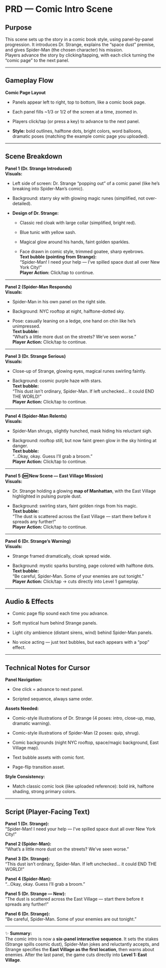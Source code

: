 # **PRD — Comic Intro Scene**

## **Purpose**

This scene sets up the story in a comic book style, using panel-by-panel progression. It introduces Dr. Strange, explains the “space dust” premise, and gives Spider-Man (the chosen character) his mission.  
 Players advance the story by clicking/tapping, with each click turning the “comic page” to the next panel.

---

## **Gameplay Flow**

**Comic Page Layout**

* Panels appear left to right, top to bottom, like a comic book page.

* Each panel fills \~1/3 or 1/2 of the screen at a time, zoomed in.

* Players click/tap (or press a key) to advance to the next panel.

* **Style:** bold outlines, halftone dots, bright colors, word balloons, dramatic poses (matching the example comic page you uploaded).

---

## **Scene Breakdown**

**Panel 1 (Dr. Strange Introduced)**  
 **Visuals:**

* Left side of screen: Dr. Strange “popping out” of a comic panel (like he’s breaking into Spider-Man’s comic).

* Background: starry sky with glowing magic runes (simplified, not over-detailed).

* **Design of Dr. Strange:**

  * Classic red cloak with large collar (simplified, bright red).

  * Blue tunic with yellow sash.

  * Magical glow around his hands, faint golden sparkles.

  * Face drawn in comic style, trimmed goatee, sharp eyebrows.  
     **Text bubble (pointing from Strange):**  
     “Spider-Man\! I need your help — I’ve spilled space dust all over New York City\!”  
     **Player Action:** Click/tap to continue.

---

**Panel 2 (Spider-Man Responds)**  
 **Visuals:**

* Spider-Man in his own panel on the right side.

* Background: NYC rooftop at night, halftone-dotted sky.

* Pose: casually leaning on a ledge, one hand on chin like he’s unimpressed.  
   **Text bubble:**  
   “What’s a little more dust on the streets? We’ve seen worse.”  
   **Player Action:** Click/tap to continue.

---

**Panel 3 (Dr. Strange Serious)**  
 **Visuals:**

* Close-up of Strange, glowing eyes, magical runes swirling faintly.

* Background: cosmic purple haze with stars.  
   **Text bubble:**  
   “This dust isn’t ordinary, Spider-Man. If left unchecked… it could END THE WORLD\!”  
   **Player Action:** Click/tap to continue.

---

**Panel 4 (Spider-Man Relents)**  
 **Visuals:**

* Spider-Man shrugs, slightly hunched, mask hiding his reluctant sigh.

* Background: rooftop still, but now faint green glow in the sky hinting at danger.  
   **Text bubble:**  
   “…Okay, okay. Guess I’ll grab a broom.”  
   **Player Action:** Click/tap to continue.

---

**Panel 5 (🆕 New Scene — East Village Mission)**  
 **Visuals:**

* Dr. Strange holding a glowing **map of Manhattan**, with the East Village highlighted in pulsing purple dust.

* Background: swirling stars, faint golden rings from his magic.  
   **Text bubble:**  
   “The dust is scattered across the East Village — start there before it spreads any further\!”  
   **Player Action:** Click/tap to continue.

---

**Panel 6 (Dr. Strange’s Warning)**  
 **Visuals:**

* Strange framed dramatically, cloak spread wide.

* Background: mystic sparks bursting, page colored with halftone dots.  
   **Text bubble:**  
   “Be careful, Spider-Man. Some of your enemies are out tonight.”  
   **Player Action:** Click/tap → cuts directly into Level 1 gameplay.

---

## **Audio & Effects**

* Comic page flip sound each time you advance.

* Soft mystical hum behind Strange panels.

* Light city ambience (distant sirens, wind) behind Spider-Man panels.

* No voice acting — just text bubbles, but each appears with a “pop” effect.

---

## **Technical Notes for Cursor**

**Panel Navigation:**

* One click \= advance to next panel.

* Scripted sequence, always same order.

**Assets Needed:**

* Comic-style illustrations of Dr. Strange (4 poses: intro, close-up, map, dramatic warning).

* Comic-style illustrations of Spider-Man (2 poses: quip, shrug).

* Comic backgrounds (night NYC rooftop, space/magic background, East Village map).

* Text bubble assets with comic font.

* Page-flip transition asset.

**Style Consistency:**

* Match classic comic look (like uploaded reference): bold ink, halftone shading, strong primary colors.

---

## **Script (Player-Facing Text)**

**Panel 1 (Dr. Strange):**  
 “Spider-Man\! I need your help — I’ve spilled space dust all over New York City\!”

**Panel 2 (Spider-Man):**  
 “What’s a little more dust on the streets? We’ve seen worse.”

**Panel 3 (Dr. Strange):**  
 “This dust isn’t ordinary, Spider-Man. If left unchecked… it could END THE WORLD\!”

**Panel 4 (Spider-Man):**  
 “…Okay, okay. Guess I’ll grab a broom.”

**Panel 5 (Dr. Strange — New):**  
 “The dust is scattered across the East Village — start there before it spreads any further\!”

**Panel 6 (Dr. Strange):**  
 “Be careful, Spider-Man. Some of your enemies are out tonight.”

---

✨ **Summary:**  
 The comic intro is now a **six-panel interactive sequence**. It sets the stakes (Strange spills cosmic dust), Spider-Man jokes and reluctantly accepts, and Strange specifies the **East Village as the first location**, then warns about enemies. After the last panel, the game cuts directly into **Level 1: East Village**.

